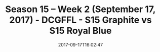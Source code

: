 ---
title: Season 15 – Week 2 (September 17, 2017) - DCGFFL - S15 Graphite vs S15 Royal
  Blue
teams-score:
- team: _teams/s15-graphite.md
  score: 26
- team: _teams/s15-royal-blue.md
  score: 24
mvp: Vinnie DeRight, OJ
game-ball: Jim Roll, Greg Carson
season: 15
week: 2
date: '2017-09-17T16:02:47'
pageid: season-15-week-2-september-17-2017-5684-vs-5694
---